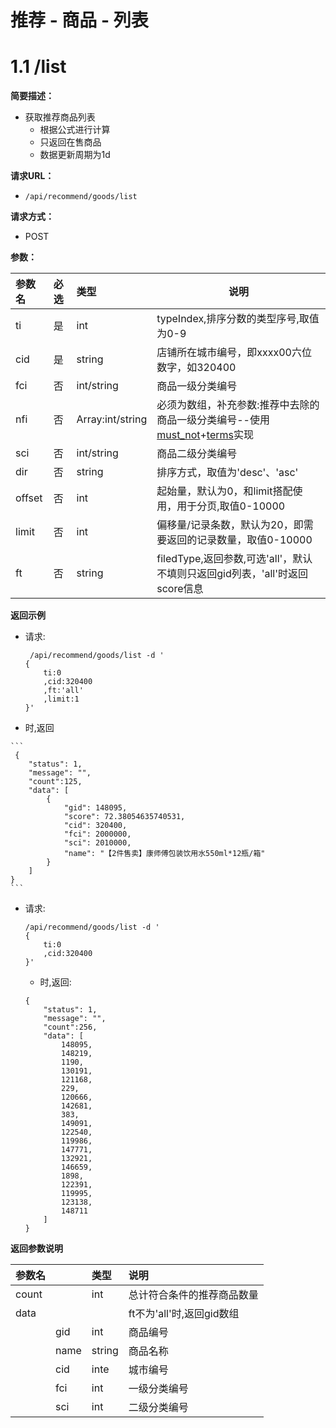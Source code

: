 # 推荐 - 商品 - 列表

# 1.1 /list

**简要描述：** 

- 获取推荐商品列表
    - 根据公式进行计算
    - 只返回在售商品
    - 数据更新周期为1d

**请求URL：** 
- ` /api/recommend/goods/list `
  
**请求方式：**
- POST 

**参数：** 

|参数名|必选|类型|说明|
|:----|:---|:-----|-----|
|ti   |是|int |typeIndex,排序分数的类型序号,取值为0-9|
|cid  |是  |string |店铺所在城市编号，即xxxx00六位数字，如320400|
|fci  |否  |int/string |商品一级分类编号|
|nfi  |否  |Array:int/string |必须为数组，补充参数:推荐中去除的商品一级分类编号--使用[must_not](https://www.elastic.co/guide/en/elasticsearch/reference/1.4/query-dsl-bool-query.html)+[terms](https://www.elastic.co/guide/en/elasticsearch/reference/current/query-dsl-terms-query.html)实现|
|sci  |否  |int/string |商品二级分类编号|
|dir  |否  |string |排序方式，取值为'desc'、'asc'|
|offset|否|int |起始量，默认为0，和limit搭配使用，用于分页,取值0-10000| 
|limit|否|int |偏移量/记录条数，默认为20，即需要返回的记录数量，取值0-10000| 
|ft  |否  |string |filedType,返回参数,可选'all'，默认不填则只返回gid列表，'all'时返回score信息|

 **返回示例**

  - 请求:

	```
	 /api/recommend/goods/list -d '
	{
		ti:0
		,cid:320400
		,ft:'all'
		,limit:1
	}'
	```
   - 时,返回

	``` 
	 {
	    "status": 1,
	    "message": "",
	    "count":125,
	    "data": [
	        {
	            "gid": 148095,
	            "score": 72.38054635740531,
	            "cid": 320400,
	            "fci": 2000000,
	            "sci": 2010000,
	            "name": "【2件售卖】康师傅包装饮用水550ml*12瓶/箱"
	        }
	    ]
	}
	```
	
  - 请求:
  	
	```
	/api/recommend/goods/list -d '
	{
		ti:0
		,cid:320400
	}'
	```
	
    - 时,返回:
	
	```
	{
	    "status": 1,
	    "message": "",
	    "count":256,
	    "data": [
	        148095,
	        148219,
	        1190,
	        130191,
	        121168,
	        229,
	        120666,
	        142681,
	        383,
	        149091,
	        122540,
	        119986,
	        147771,
	        132921,
	        146659,
	        1898,
	        122391,
	        119995,
	        123138,
	        148711
	    ]
	}
	```
	
 **返回参数说明** 

|参数名||类型|说明|
|:----|:---|:---|:-----|
|count||int|总计符合条件的推荐商品数量|
|data|||ft不为'all'时,返回gid数组|
||gid   |int     |商品编号|
||name  |string     |商品名称|
||cid  |inte     |城市编号|
||fci  |int     |一级分类编号|
||sci  |int     |二级分类编号|


